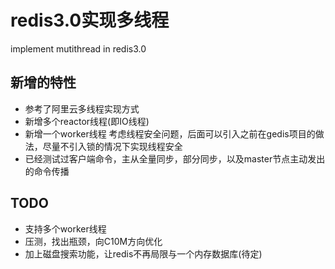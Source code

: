 # redis3.0实现多线程
implement mutithread in redis3.0


## 新增的特性

* 参考了阿里云多线程实现方式
* 新增多个reactor线程(即IO线程)
* 新增一个worker线程
    考虑线程安全问题，后面可以引入之前在gedis项目的做法，尽量不引入锁的情况下实现线程安全
* 已经测试过客户端命令，主从全量同步，部分同步，以及master节点主动发出的命令传播



## TODO

* 支持多个worker线程
* 压测，找出瓶颈，向C10M方向优化
* 加上磁盘搜索功能，让redis不再局限与一个内存数据库(待定)
